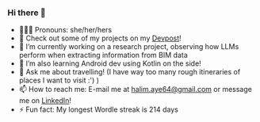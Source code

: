 ### Hi there 👋

- 🙆🏽‍♀️ Pronouns: she/her/hers
- 🧇 Check out some of my projects on my <a href="https://devpost.com/halim-aye64">Devpost</a>!
- 🔭 I’m currently working on a research project, observing how LLMs perform when extracting information from BIM data
- 🌱 I’m also learning Android dev using Kotlin on the side!
- 💬 Ask me about travelling! (I have way too many rough itineraries of places I want to visit :') )
- 📫 How to reach me: E-mail me at halim.aye64@gmail.com or message me on <a href="https://www.linkedin.com/in/ayesha-halim-6143a7251/">LinkedIn</a>!
- ⚡ Fun fact: My longest Wordle streak is 214 days

<!--
**ayesha604/ayesha604** is a ✨ _special_ ✨ repository because its `README.md` (this file) appears on your GitHub profile.

Here are some ideas to get you started:

- 🔭 I’m currently working on a project
- 🌱 I’m currently learning Java
- 👯 I’m looking to collaborate on ...
- 🤔 I’m looking for help with ...
- 💬 Ask me about ...
- 📫 How to reach me: e-mail me at halim.aye64@gmail.com!
- 😄 Pronouns: she/her
- ⚡ Fun fact: I like plushies
-->
